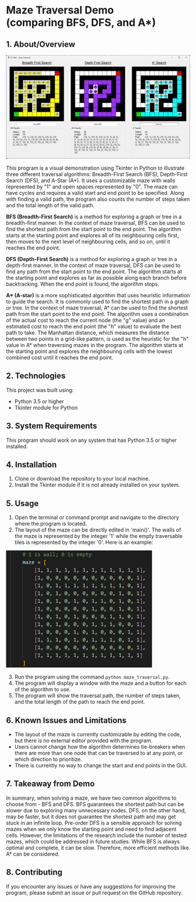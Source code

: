 # Maze Traversal Demo<br>(comparing BFS, DFS, and A*)

## 1. About/Overview

![Progarm Overview](https://github.com/macarious/Maze-Traversal-Demo/blob/main/screenshots/04-all-traversal.png "Program Overview")
<br>

This program is a visual demonstration using Tkinter in Python to illustrate three different traversal algorithms: Breadth-First Search (BFS), Depth-First Search (DFS), and A-Star (A*). It uses a customizable maze with walls represented by "1" and open spaces represented by "0". The maze can have cycles and requires a valid start and end point to be specified. Along with finding a valid path, the program also counts the number of steps taken and the total length of the valid path.

__BFS (Breadth-First Search)__ is a method for exploring a graph or tree in a breadth-first manner. In the context of maze traversal, BFS can be used to find the shortest path from the start point to the end point. The algorithm starts at the starting point and explores all of its neighbouring cells first, then moves to the next level of neighbouring cells, and so on, until it reaches the end point.

__DFS (Depth-First Search)__ is a method for exploring a graph or tree in a depth-first manner. In the context of maze traversal, DFS can be used to find any path from the start point to the end point. The algorithm starts at the starting point and explores as far as possible along each branch before backtracking. When the end point is found, the algorithm stops.

__A* (A-star)__ is a more sophisticated algorithm that uses heuristic information to guide the search. It is commonly used to find the shortest path in a graph or tree. In the context of maze traversal, A* can be used to find the shortest path from the start point to the end point. The algorithm uses a combination of the actual cost to reach the current node (the "g" value) and an estimated cost to reach the end point (the "h" value) to evaluate the best path to take. The Manhattan distance, which measures the distance between two points in a grid-like pattern, is used as the heuristic for the "h" value in A* when traversing mazes in the program. The algorithm starts at the starting point and explores the neighbouring cells with the lowest combined cost until it reaches the end point.

## 2. Technologies

This project was built using:

- Python 3.5 or higher
- Tkinter module for Python

## 3. System Requirements

This program should work on any system that has Python 3.5 or higher installed.

## 4. Installation

1. Clone or download the repository to your local machine.
2. Install the Tkinter module if it is not already installed on your system.

## 5. Usage

1. Open the terminal or command prompt and navigate to the directory where the program is located.
2. The layout of the maze can be directly edited in 'main()'. The walls of the maze is represented by the integer '1' while the empty traversable tiles is represented by the integer '0'. Here is an example:

<img src="https://github.com/macarious/Maze-Traversal-Demo/blob/main/screenshots/01-maze-editor.png" alt="Maze Editing"  width="400" height="320">
<br>

3. Run the program using the command `python maze_traversal.py`.
4. The program will display a window with the maze and a button for each of the algorithm to use.
5. The program will show the traversal path, the number of steps taken, and the total length of the path to reach the end point.

## 6. Known Issues and Limitations

- The layout of the maze is currently customizable by editing the code, but there is no external editor provided with the program.
- Users cannot change how the algorithm determines tie-breakers when there are more than one node that can be traversed to at any point, or which direction to prioritize.
- There is currently no way to change the start and end points in the GUI.

## 7. Takeaway from Demo

In summary, when solving a maze, we have two common algorithms to choose from - BFS and DFS. BFS guarantees the shortest path but can be slower due to exploring many unnecessary nodes. DFS, on the other hand, may be faster, but it does not guarantee the shortest path and may get stuck in an infinite loop. Pre-order DFS is a sensible approach for solving mazes when we only know the starting point and need to find adjacent cells. However, the limitations of the research include the number of tested mazes, which could be addressed in future studies. While BFS is always optimal and complete, it can be slow. Therefore, more efficient methods like A* can be considered.

## 8. Contributing

If you encounter any issues or have any suggestions for improving the program, please submit an issue or pull request on the GitHub repository.

